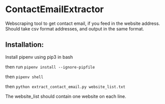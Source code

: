 # ContactEmailExtractor
Webscraping tool to get contact email, if you feed in the website address.
Should take csv format addresses, and output in the same format.
## Installation:
Install pipenv using pip3 in bash

then run `pipenv install --ignore-pipfile`

then `pipenv shell`

then `python extract_contact_email.py website_list.txt`

The website_list should contain one website on each line.
